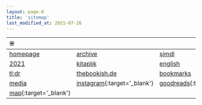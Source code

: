 ```yaml
---
layout: page-8
title: 'sitemap'
last_modified_at: 2021-07-26
---
```


| ⁜ |  |  |
|:--- |:---- |:---- |
| [homepage](/ "thebookish.de") | [archive](archive.html) | [şimdi](/now.html) |
| [2021](/2021.html) | [kitaplık](/bookshelf.html) | [english](/books.html) |
| [tl;dr](/summary.html) | [thebookish.de](/posts.html) | [bookmarks](/bookmarks.html) |
| [media](/media.html) | [<i class="fab fa-instagram"></i> instagram](https://www.instagram.com/thebookish.de/){:target='_blank'}  | [<i class="fab fa-goodreads-g"></i> goodreads](https://www.goodreads.com/thebookishde/){:target='_blank'} |
| [<i class="far fa-map"></i> map](/map.html){:target='_blank'} | |  |


<!-- ~~[reread](/reread.html)~~
~~[more](/more.html)~~
~~[new posts](/new.html)~~
~~[old posts](/old.html)~~
~~[categories](/category.html)~~ 
~~[goodreads](/goodreads.html)~~ -->
